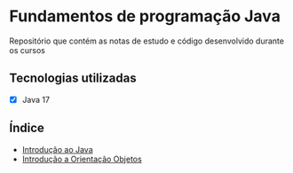 # Fundamentos de programação Java

Repositório que contém as notas de estudo e código desenvolvido durante os cursos

## Tecnologias utilizadas
- [x] Java 17

## Índice
- [Introdução ao Java](https://github.com/fredsonchaves07/java-fundamentals/blob/main/introducao_java.md)
- [Introdução a Orientação Objetos](https://github.com/fredsonchaves07/java-fundamentals/blob/main/src/jdev/introducaoOrientacaoObjetos/orientacao_objetos.md)
